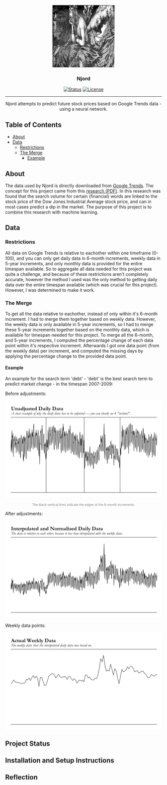 <p align="center">
  <a href="" rel="noopener">
 <img width=200px height=200px src="images/Njord.jpg" alt="Project logo"></a>
</p>

<h3 align="center">Njord</h3>

<div align="center">

  [![Status](https://img.shields.io/badge/status-active-success.svg)]() 
  [![License](https://img.shields.io/badge/license-MIT-blue.svg)](/LICENSE)

</div>

---

<p align="center"> Njord attempts to predict future stock prices based on Google Trends data - using a neural network.
    <br> 
</p>

## Table of Contents
- [About](#about)
- [Data](#data)
  - [Restrictions](#restrictions)
  - [The Merge](#the_merge)
    - [Example](#example_merge)

## About <a name = "about"></a>

The data used by Njord is directly downloaded from [Google Trends](https://trends.google.com). The concept for this project came from this [research (PDF)](https://www.nature.com/articles/srep01684.pdf). In this research was found that the search volume for certain (financial) words are linked to the stock price of the Dow Jones Industrial Average stock price, and can in most cases predict a dip in the market. The purpose of this project is to combine this research with machine learning.

## Data <a name = "data"></a>

### Restrictions <a name = "restrictions"></a>

All data on Google Trends is relative to eachother within one timeframe (0-100), and you can only get daily data in 6-month increments, weekly data in 5-year increments, and only monthly data is provided for the entire timespan available. So to aggregate all data needed for this project was quite a challenge, and because of these restrictions aren't completely accurate, however the method I used was the only method to getting daily data over the entire timespan available (which was crucial for this project). However, I was determined to make it work.

### The Merge <a name = "the_merge"></a>

To get all the data relative to eachother, instead of only within it's 6-month increment. I had to merge them together based on weekly data. However, the weekly data is only available in 5-year increments, so I had to merge these 5-year increments together based on the monthly data, which is available for timespan needed for this project. To merge all the 6-month, and 5-year increments, I computed the percentage change of each data point within it's respective increment. Afterwards I got one data point (from the weekly data) per increment, and computed the missing days by applying the percentage change to the provided data point.

#### Example <a name = "example_merge"></a>

An example for the search term 'debt' - 'debt' is the best search term to predict market change - in the timespan 2007-2009:

Before adjustments:

<p align="center">
  <img src="images/graphs/example_unadjusted_graph.svg" width=600>
</p>

<p align="center" style="font-size: 10px; color: #808080">
  The black vertical lines indicate the edges of the 6-month increments.
</p>

After adjustments:

<p align="center">
  <img src="images/graphs/example_interpolated_graph.svg" width=600>
</p>

Weekly data points:

<p align="center">
  <img src="images/graphs/example_actual_weekly_graph.svg" width=600>
</p>

## Project Status

## Installation and Setup Instructions

## Reflection
